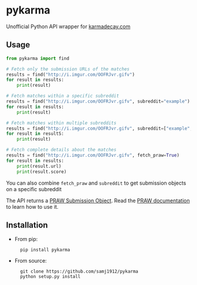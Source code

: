 # pykarma
Unofficial Python API wrapper for [karmadecay.com](http://karmadecay.com)

## Usage
```python
from pykarma import find

# Fetch only the submission URLs of the matches
results = find("http://i.imgur.com/OOFRJvr.gifv")
for result in results:
    print(result)

# Fetch matches within a specific subreddit
results = find("http://i.imgur.com/OOFRJvr.gifv", subreddit="example")
for result in results:
    print(result)

# Fetch matches within multiple subreddits
results = find("http://i.imgur.com/OOFRJvr.gifv", subreddit=["example", "bottesting"])
for result in resultS:
    print(result)

# Fetch complete details about the matches
results = find("http://i.imgur.com/OOFRJvr.gifv", fetch_praw=True)
for result in results:
    print(result.url)
    print(result.score)

```
You can also combine `fetch_praw` and `subreddit` to get submission objects on a specific subreddit

The API returns a [PRAW Submission Object](http://praw.readthedocs.io/en/latest/code_overview/models/submission.html).
Read the [PRAW documentation](http://praw.readthedocs.io/en/latest/code_overview/praw_models.html) to learn how to use it. 

## Installation

* From pip:

        pip install pykarma

* From source:
        
        git clone https://github.com/samj1912/pykarma
        python setup.py install
